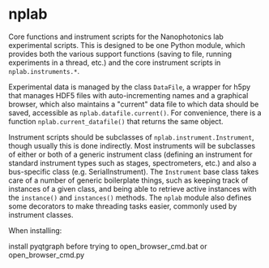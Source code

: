 nplab
=====
Core functions and instrument scripts for the Nanophotonics lab experimental scripts.  This is designed to be one Python module, which provides both the various support functions (saving to file, running experiments in a thread, etc.) and the core instrument scripts in `nplab.instruments.*`.

Experimental data is managed by the class `DataFile`, a wrapper for h5py that manages HDF5 files with auto-incrementing names and a graphical browser, which also maintains a "current" data file to which data should be saved, accessible as `nplab.datafile.current()`.  For convenience, there is a function `nplab.current_datafile()` that returns the same object.

Instrument scripts should be subclasses of `nplab.instrument.Instrument`, though usually this is done indirectly.  Most instruments will be subclasses of either or both of a generic instrument class (defining an instrument for standard instrument types such as stages, spectrometers, etc.) and also a bus-specific class (e.g. SerialInstrument).  The `Instrument` base class takes care of a number of generic boilerplate things, such as keeping track of instances of a given class, and being able to retrieve active instances with the `instance()` and `instances()` methods.  The `nplab` module also defines some decorators to make threading tasks easier, commonly used by instrument classes.


When installing:

install pyqtgraph before trying to open_browser_cmd.bat or open_browser_cmd.py
 
